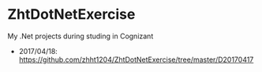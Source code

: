 # ZhtDotNetExercise
My .Net projects during studing in Cognizant

- 2017/04/18: https://github.com/zhht1204/ZhtDotNetExercise/tree/master/D20170417
